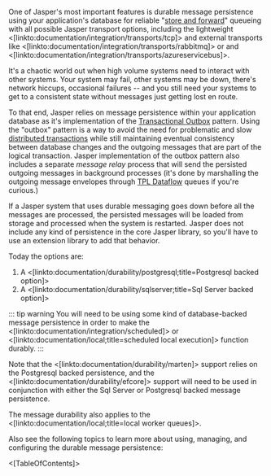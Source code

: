 <!--title:Durable Messaging and Command Processing-->

One of Jasper's most important features is durable message persistence using your application's database for reliable "[store and forward](https://en.wikipedia.org/wiki/Store_and_forward)" queueing with all possible Jasper transport options, including the lightweight <[linkto:documentation/integration/transports/tcp]> and external transports like <[linkto:documentation/integration/transports/rabbitmq]> or and <[linkto:documentation/integration/transports/azureservicebus]>.

It's a chaotic world out when high volume systems need to interact with other systems. Your system may fail, other systems may be down,
there's network hiccups, occasional failures -- and you still need your systems to get to a consistent state without messages just
getting lost en route. 

To that end, Jasper relies on message persistence within your application database as it's implementation of the [Transactional Outbox](https://microservices.io/patterns/data/transactional-outbox.html) pattern. Using the "outbox" pattern is a way to avoid the need for problematic
and slow [distributed transactions](https://en.wikipedia.org/wiki/Distributed_transaction) while still maintaining eventual consistency between database changes and the outgoing messages that are part of the logical transaction. Jasper implementation of the outbox pattern
also includes a separate *message relay* process that will send the persisted outgoing messages in background processes (it's done by marshalling the outgoing message envelopes through [TPL Dataflow](https://docs.microsoft.com/en-us/dotnet/standard/parallel-programming/dataflow-task-parallel-library) queues if you're curious.)


If a Jasper system that uses durable messaging goes down before all the messages are processed, the persisted messages will be loaded from
storage and processed when the system is restarted. Jasper does not include any kind of persistence in the core Jasper library, so you'll have to use
an extension library to add that behavior. 

Today the options are:

1. A <[linkto:documentation/durability/postgresql;title=Postgresql backed option]> 
1. A <[linkto:documentation/durability/sqlserver;title=Sql Server backed option]>

::: tip warning
You will need to be using some kind of database-backed message persistence in order to make the <[linkto:documentation/integration/scheduled]> or <[linkto:documentation/local;title=scheduled local execution]> function durably.
:::

Note that the <[linkto:documentation/durability/marten]> support relies on the Postgresql backed persistence, and the 
<[linkto:documentation/durability/efcore]> support will need to be used in conjunction with either the Sql Server or Postgresql backed 
message persistence.

The message durability also applies to the <[linkto:documentation/local;title=local worker queues]>.

Also see the following topics to learn more about using, managing, and configuring the durable message persistence:

<[TableOfContents]>
